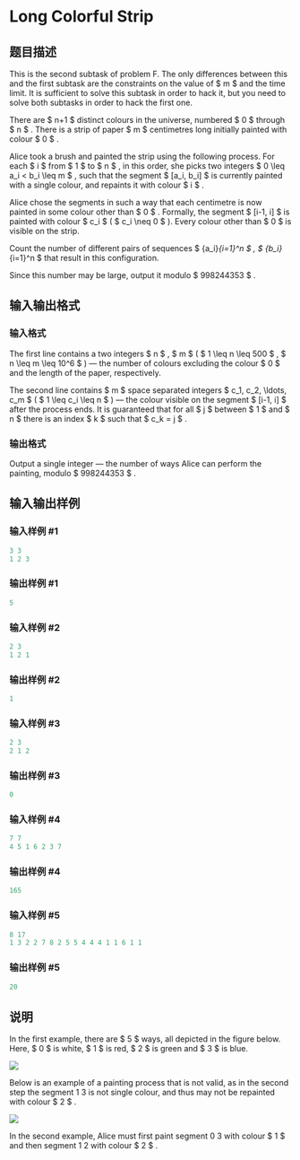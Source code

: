 # Long Colorful Strip

## 题目描述

This is the second subtask of problem F. The only differences between this and the first subtask are the constraints on the value of $ m $ and the time limit. It is sufficient to solve this subtask in order to hack it, but you need to solve both subtasks in order to hack the first one.

There are $ n+1 $ distinct colours in the universe, numbered $ 0 $ through $ n $ . There is a strip of paper $ m $ centimetres long initially painted with colour $ 0 $ .

Alice took a brush and painted the strip using the following process. For each $ i $ from $ 1 $ to $ n $ , in this order, she picks two integers $ 0 \leq a_i < b_i \leq m $ , such that the segment $ [a_i, b_i] $ is currently painted with a single colour, and repaints it with colour $ i $ .

Alice chose the segments in such a way that each centimetre is now painted in some colour other than $ 0 $ . Formally, the segment $ [i-1, i] $ is painted with colour $ c_i $ ( $ c_i \neq 0 $ ). Every colour other than $ 0 $ is visible on the strip.

Count the number of different pairs of sequences $ \{a_i\}_{i=1}^n $ , $ \{b_i\}_{i=1}^n $ that result in this configuration.

Since this number may be large, output it modulo $ 998244353 $ .

## 输入输出格式

### 输入格式

The first line contains a two integers $ n $ , $ m $ ( $ 1 \leq n \leq 500 $ , $ n \leq m \leq 10^6 $ ) — the number of colours excluding the colour $ 0 $ and the length of the paper, respectively.

The second line contains $ m $ space separated integers $ c_1, c_2, \ldots, c_m $ ( $ 1 \leq c_i \leq n $ ) — the colour visible on the segment $ [i-1, i] $ after the process ends. It is guaranteed that for all $ j $ between $ 1 $ and $ n $ there is an index $ k $ such that $ c_k = j $ .

### 输出格式

Output a single integer — the number of ways Alice can perform the painting, modulo $ 998244353 $ .

## 输入输出样例

### 输入样例 #1

```cpp
3 3
1 2 3

```
### 输出样例 #1

```cpp
5

```
### 输入样例 #2

```cpp
2 3
1 2 1

```
### 输出样例 #2

```cpp
1

```
### 输入样例 #3

```cpp
2 3
2 1 2

```
### 输出样例 #3

```cpp
0

```
### 输入样例 #4

```cpp
7 7
4 5 1 6 2 3 7

```
### 输出样例 #4

```cpp
165

```
### 输入样例 #5

```cpp
8 17
1 3 2 2 7 8 2 5 5 4 4 4 1 1 6 1 1

```
### 输出样例 #5

```cpp
20

```
## 说明

In the first example, there are $ 5 $ ways, all depicted in the figure below. Here, $ 0 $ is white, $ 1 $ is red, $ 2 $ is green and $ 3 $ is blue.

![](https://cdn.luogu.com.cn/upload/vjudge_pic/CF1178F2/b5886f651893ad50666e9eea91a08b239ebcef87.png)

Below is an example of a painting process that is not valid, as in the second step the segment 1 3 is not single colour, and thus may not be repainted with colour $ 2 $ .

![](https://cdn.luogu.com.cn/upload/vjudge_pic/CF1178F2/d6aa2c6409b1213293388a1afe3ee819835b364a.png)

In the second example, Alice must first paint segment 0 3 with colour $ 1 $ and then segment 1 2 with colour $ 2 $ .

